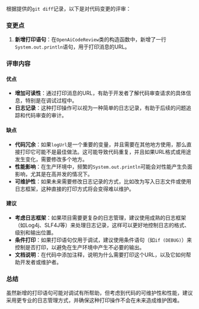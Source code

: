 根据提供的`git diff`记录，以下是对代码变更的评审：

### 变更点
1. **新增打印语句**：在`OpenAiCodeReview`类的构造函数中，新增了一行`System.out.println`语句，用于打印消息的URL。

### 评审内容

#### 优点
- **增加可读性**：通过打印消息的URL，有助于开发者了解代码审查请求的具体信息，特别是在调试过程中。
- **日志记录**：这种打印操作可以视为一种简单的日志记录，有助于后续的问题追踪和代码审查的审计。

#### 缺点
- **代码冗余**：如果`logUrl`是一个重要的变量，并且需要在其他地方使用，那么直接打印它可能不是最佳做法。这可能导致代码重复，并且如果URL格式或用途发生变化，需要修改多个地方。
- **性能影响**：在生产环境中，频繁的`System.out.println`可能会对性能产生负面影响，尤其是在高并发的情况下。
- **可维护性**：如果未来需要修改日志记录的方式，比如改为写入日志文件或使用日志框架，这种直接的打印方式将会变得难以维护。

#### 建议
- **考虑日志框架**：如果项目需要更复杂的日志管理，建议使用成熟的日志框架（如Log4j、SLF4J等）来处理日志记录，这样可以更好地控制日志的格式、级别和输出位置。
- **条件打印**：如果打印语句仅用于调试，建议使用条件语句（如`if (DEBUG)`）来控制是否打印，以避免在生产环境中产生不必要的输出。
- **文档说明**：在代码中添加注释，说明为什么需要打印这个URL，以及它如何帮助开发者或维护者。

### 总结
虽然新增的打印语句可能对调试有所帮助，但考虑到代码的可维护性和性能，建议采用更专业的日志管理方式，并确保这种打印操作不会在未来造成维护困难。
